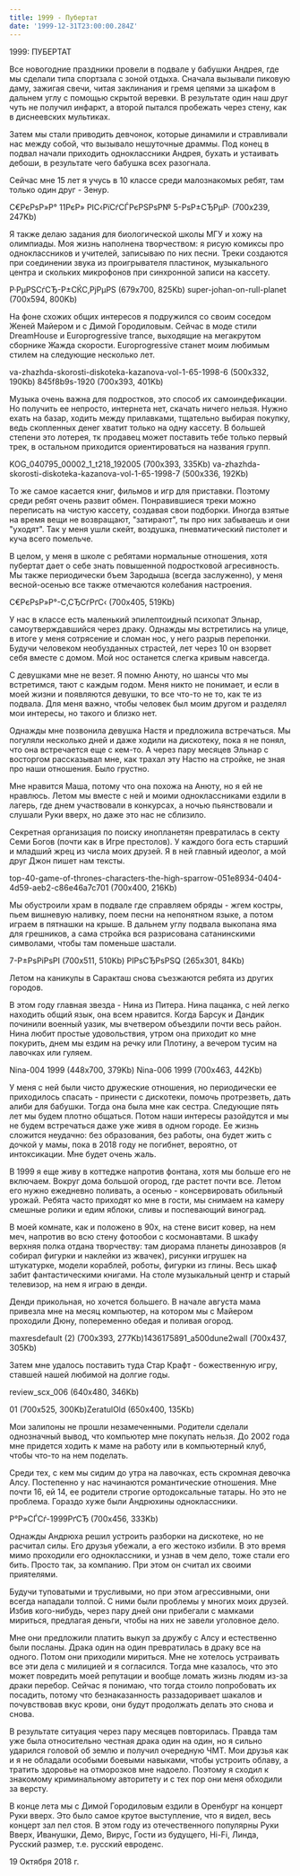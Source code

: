 ```yaml
---
title: 1999 - Пубертат
date: '1999-12-31T23:00:00.284Z'
---
```


1999: ПУБЕРТАТ


Все новогодние праздники провели в подвале у бабушки Андрея, где мы сделали типа спортзала с зоной отдыха. Сначала вызывали пиковую даму, зажигая свечи, читая заклинания и гремя цепями за шкафом в дальнем углу с помощью скрытой веревки. В результате один наш друг чуть не получил инфаркт, а второй пытался пробежать через стену, как в диснеевских мультиках.

Затем мы стали приводить девчонок, которые динамили и стравливали нас между собой, что вызывало нешуточные драммы. Под конец в подвал начали приходить одноклассники Андрея, бухать и устаивать дебоши, в результате чего бабушка всех разогнала.

Сейчас мне 15 лет я учусь в 10 классе среди малознакомых ребят, там только один друг - Зенур.

С€РєРѕР»Р° 11РєР» РІС‹РїСѓСЃРєРЅРѕР№ 5-РѕР±СЂРµР· (700x239, 247Kb)

Я также делаю задания для биологической школы МГУ и хожу на олимпиады. Моя жизнь наполнена творчеством: я рисую комиксы про одноклассников и учителей, записываю по них песни. Треки создаются при соединении звука из проигрывателя пластинок, музыкального центра и скольких микрофонов при синхронной записи на кассету.

Р·РµРЅСѓСЂ-Р±СЌС‚РјРµРЅ (679x700, 825Kb) super-johan-on-rull-planet (700x594, 800Kb)

На фоне схожих общих интересов я подружился со своим соседом Женей Майером и с Димой Городиловым. Сейчас в моде стили DreamHouse и Еuroprogressive trance, выходящие на мегакрутом сборнике Жажда скорости. Еuroprogressive станет моим любимым стилем на следующие несколько лет. 

va-zhazhda-skorosti-diskoteka-kazanova-vol-1-65-1998-6 (500x332, 190Kb) 845f8b9s-1920 (700x393, 401Kb)

Музыка очень важна для подростков, это способ их самоиндефикации. Но получить ее непросто, интернета нет, скачать ничего нельзя. Нужно ехать на базар, ходить между прилавками, тщательно выбирая покупку, ведь скопленных денег хватит только на одну кассету. В большей степени это лотерея, тк продавец может поставить тебе только первый трек, в остальном приходится ориентироваться на названия групп.

KOG_040795_00002_1_t218_192005 (700x393, 335Kb) va-zhazhda-skorosti-diskoteka-kazanova-vol-1-65-1998-7 (500x336, 192Kb)

То же самое касается книг, фильмов и игр для приставки. Поэтому среди ребят очень развит обмен. Понравившиеся треки можно переписать на чистую кассету, создавая свои подборки. Иногда взятые на время вещи не возвращают, "затирают", ты про них забываешь и они "уходят". Так у меня ушли скейт, воздушка, пневматический пистолет и куча всего помельче.

В целом, у меня в школе с ребятами нормальные отношения, хотя пубертат дает о себе знать повышенной подростковой агресивность. Мы также периодически бъем Зародыша (всегда заслуженно), у меня весной-осенью все также отмечаются колебания настроения.

С€РєРѕР»Р°-С‚СЂСѓРґС‹ (700x405, 519Kb)

У нас в классе есть маленький эпилептоидный психопат Эльнар, самоутверждавшийся через драку. Однажды мы встретились на улице, в итоге у меня сотрясение и сломан нос, у него разрыв перепонки. Будучи человеком необузданных страстей, лет через 10 он взорвет себя вместе с домом. Мой нос останется слегка кривым навсегда.

С девушками мне не везет. Я помню Анюту, но шансы что мы встретимся, тают с каждым годом. Меня никто не понимает, и если в моей жизни и появляются девушки, то все что-то не то, как те из подвала. Для меня важно, чтобы человек был моим другом и разделял мои интересы, но такого и близко нет.

Однажды мне позвонила девушка Настя и предложила встречаться. Мы погуляли несколько дней и даже ходили на дискотеку, пока я не понял, что она встречается еще с кем-то. А через пару месяцев Эльнар с восторгом рассказывал мне, как трахал эту Настю на стройке, не зная про наши отношения. Было грустно.

Мне нравится Маша, потому что она похожа на Анюту, но я ей не нравлюсь. Летом мы вместе с ней и моими одноклассниками ездили в лагерь, где днем участвовали в конкурсах, а ночью пьянствовали и слушали Руки вверх, но даже это нас не сблизило.

Секретная организация по поиску инопланетян превратилась в секту Семи Богов (почти как в Игре престолов). У каждого бога есть старший и младший жрец из числа моих друзей. Я в ней главный идеолог, а мой друг Джон пишет нам тексты.

top-40-game-of-thrones-characters-the-high-sparrow-051e8934-0404-4d59-aeb2-c86e46a7c701 (700x400, 216Kb)

Мы обустроили храм в подвале где справляем обряды - жгем костры, пьем вишневую наливку, поем песни на непонятном языке, а потом играем в пятнашки на крыше. В дальнем углу подвала выкопана яма для грешников, а сама стройка вся разрисована сатанинскими символами, чтобы там поменьше шастали.

7-Р±РѕРіРѕРІ (700x511, 510Kb) РІРѕСЂРѕРЅQ (265x301, 84Kb)

Летом на каникулы в Саракташ снова съезжаются ребята из других городов.



В этом году главная звезда - Нина из Питера. Нина пацанка, с ней легко находить общий язык, она всем нравится. Когда Барсук и Дандик починили военный уазик, мы вчетвером объездили почти весь район. Нина любит простые удовольствия, утром она приходит ко мне покурить, днем мы ездим на речку или Плотину, а вечером тусим на лавочках или гуляем.

Nina-004 1999 (448x700, 379Kb) Nina-006 1999 (700x463, 442Kb)

У меня с ней были чисто дружеские отношения, но периодически ее приходилось спасать - принести с дискотеки, помочь протрезветь, дать алиби для бабушки. Тогда она была мне как сестра. Следующие пять лет мы будем плотно общаться. Потом наши интересы разойдутся и мы не будем встречаться даже уже живя в одном городе. Ее жизнь сложится неудачно: без образования, без работы, она будет жить с дочкой у мамы, пока в 2018 году не погибнет, вероятно, от интоксикации. Мне будет очень жаль.

В 1999 я еще живу в коттедже напротив фонтана, хотя мы больше его не включаем. Вокруг дома большой огород, где растет почти все. Летом его нужно ежедневно поливать, а осенью - консервировать обильный урожай. Ребята часто приходят ко мне в гости, мы снимаем на камеру смешные ролики и едим яблоки, сливы и поспевающий виноград.

В моей комнате, как и положено в 90х, на стене висит ковер, на нем меч, напротив во всю стену фотообои с космонавтами. В шкафу верхняя полка отдана творчеству: там диорама планеты динозавров (я собирал фигурки и наклейки из жвачек), рисунки игрушек на штукатурке, модели кораблей, роботы, фигурки из глины. Весь шкаф забит фантастическими книгами. На столе музыкальный центр и старый телевизор, на нем я играю в денди.



Денди прикольная, но хочется большего. В начале августа мама привезла мне на месяц компьютер, на котором мы с Майером проходили Дюну, попеременно обедая и поливая огород.

maxresdefault (2) (700x393, 277Kb)1436175891_a500dune2wall (700x437, 305Kb)

Затем мне удалось поставить туда Стар Крафт - божественную игру, ставшей нашей любимой на долгие годы.

 review_scx_006 (640x480, 346Kb)

 01 (700x525, 300Kb)ZeratulOld (650x400, 135Kb)

Мои залипоны не прошли незамеченными. Родители сделали однозначный вывод, что компьютер мне покупать нельзя. До 2002 года мне придется ходить к маме на работу или в компьютерный клуб, чтобы что-то на нем поделать.

Среди тех, с кем мы сидим до утра на лавочках, есть скромная девочка Алсу. Постепенно у нас начинаются романтические отношения. Мне почти 16, ей 14, ее родители строгие ортодоксальные татары. Но это не проблема. Гораздо хуже были Андрюхины одноклассники.

Р°Р»СЃСѓ-1999РґСЂ (700x456, 333Kb)

Однажды Андрюха решил устроить разборки на дискотеке, но не расчитал силы. Его друзья убежали, а его жестоко избили. В это время мимо проходили его одноклассники, и узнав в чем дело, тоже стали его бить. Просто так, за компанию. При этом он считал их своими приятелями.

Будучи туповатыми и трусливыми, но при этом агрессивными, они всегда нападали толпой. С ними были проблемы у многих моих друзей. Избив кого-нибудь, через пару дней они прибегали с мамками мириться, предлагая деньги, чтобы на них не завели уголовное дело.

Мне они предложили платить выкуп за дружбу с Алсу и естественно были посланы. Драка один на один превратилась в драку все на одного. Потом они приходили мириться. Мне не хотелось устраивать все эти дела с милицией и я согласился. Тогда мне казалось, что это может повредить моей репутации и вообще ломать жизнь людям из-за драки перебор. Сейчас я понимаю, что тогда стоило попробовать их посадить, потому что безнаказанность раззадоривает шакалов и почувствовав вкус крови, они будут продолжать делать это снова и снова.

В результате ситуация через пару месяцев повторилась. Правда там уже была относительно честная драка один на один, но я сильно ударился головой об землю и получил очередную ЧМТ. Мои друзья как и я не обладали особыми боевыми навыками, чтобы устроить облаву, а тратить здоровье на отморозков мне надоело. Поэтому я сходил к знакомому криминальному авторитету и с тех пор они меня обходили за версту.

В конце лета мы с Димой Городиловым ездили в Оренбург на концерт Руки вверх. Это было самое крутое выступление, что я видел, весь концерт зал пел стоя. В этом году из отечественного популярны Руки Вверх, Иванушки, Демо, Вирус, Гости из будущего, Hi-Fi, Линда, Русский размер, т.е. русский евроденс.

19 Октября 2018 г. 